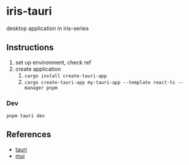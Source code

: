 # iris-tauri

desktop application in iris-series

## Instructions

1. set up environment, check ref
2. create application
   1. `cargo install create-tauri-app`
   2. `cargo create-tauri-app my-tauri-app --template react-ts --manager pnpm`

### Dev

`pnpm tauri dev`

## References

- [tauri](https://tauri.app/v1/guides/getting-started/prerequisites)
- [mui](https://mui.com/material-ui/getting-started/usage/)
